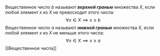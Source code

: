 Вещественное число $b$ называют ___верхней гранью___ множества $X$, если любой элемент $x$ из $X$ не превосходит этого числа: $$
\forall x \in X \implies x \leq b
$$
Вещественное число $a$ называют ___нижней гранью___ множества $X$, если любой элемент $x$ из $X$ не меньше этого числа: $$
\forall x \in X \implies x \geq a
$$
[[Вещественное числа]]
